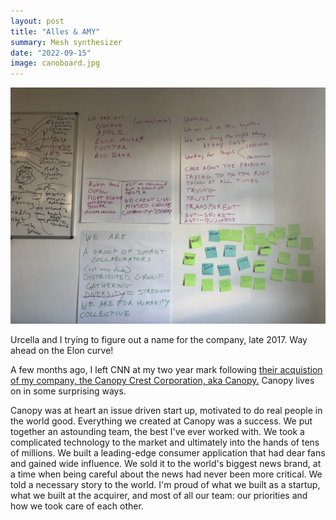 ```yaml
---
layout: post
title: "Alles & AMY"
summary: Mesh synthesizer
date: "2022-09-15"
image: canoboard.jpg
---
```

<img src="/images/canoboard.jpg" class="big"/>
<p class="small">Urcella and I trying to figure out a name for the company, late 2017. Way ahead on the Elon curve!</p>

A few months ago, I left CNN at my two year mark following [their acquistion of my company, the Canopy Crest Corporation, aka Canopy.](https://notes.variogram.com/2020/04/07/canopy-is-joining-cnn/) Canopy lives on in some surprising ways.

Canopy was at heart an issue driven start up, motivated to do real people in the world good. Everything we created at Canopy was a success. We put together an astounding team, the best I've ever worked with. We took a complicated technology to the market and ultimately into the hands of tens of millions. We built a leading-edge consumer application that had dear fans and gained wide influence. We sold it to the world's biggest news brand, at a time when being careful about the news had never been more critical. We told a necessary story to the world. I'm proud of what we built as a startup, what we built at the acquirer, and most of all our team: our priorities and how we took care of each other. 
